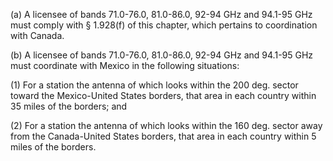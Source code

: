 (a) A licensee of bands 71.0-76.0, 81.0-86.0, 92-94 GHz and 94.1-95 GHz must comply with § 1.928(f) of this chapter, which pertains to coordination with Canada.

(b) A licensee of bands 71.0-76.0, 81.0-86.0, 92-94 GHz and 94.1-95 GHz must coordinate with Mexico in the following situations:

(1) For a station the antenna of which looks within the 200 deg. sector toward the Mexico-United States borders, that area in each country within 35 miles of the borders; and

(2) For a station the antenna of which looks within the 160 deg. sector away from the Canada-United States borders, that area in each country within 5 miles of the borders.

